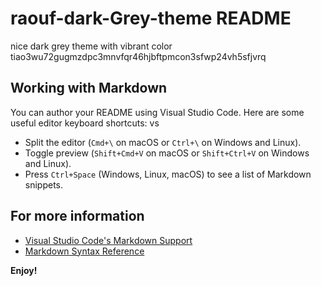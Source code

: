 # raouf-dark-Grey-theme README

nice dark grey theme with vibrant color
tiao3wu72gugmzdpc3mnvfqr46hjbftpmcon3sfwp24vh5sfjvrq

## Working with Markdown

You can author your README using Visual Studio Code. Here are some useful editor keyboard shortcuts:
vs

- Split the editor (`Cmd+\` on macOS or `Ctrl+\` on Windows and Linux).
- Toggle preview (`Shift+Cmd+V` on macOS or `Shift+Ctrl+V` on Windows and Linux).
- Press `Ctrl+Space` (Windows, Linux, macOS) to see a list of Markdown snippets.

## For more information

- [Visual Studio Code's Markdown Support](http://code.visualstudio.com/docs/languages/markdown)
- [Markdown Syntax Reference](https://help.github.com/articles/markdown-basics/)

**Enjoy!**
